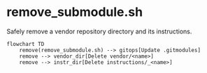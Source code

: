 # remove_submodule.sh

Safely remove a vendor repository directory and its instructions.

```mermaid
flowchart TD
    remove(remove_submodule.sh) --> gitops[Update .gitmodules]
    remove --> vendor_dir[Delete vendor/<name>]
    remove --> instr_dir[Delete instructions/_<name>]
```
